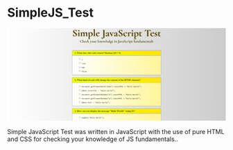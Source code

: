 # SimpleJS_Test

![App Screenshot](/img/screenshot.PNG)

Simple JavaScript Test was written in JavaScript with the use of pure HTML and CSS for checking your knowledge of JS fundamentals..
